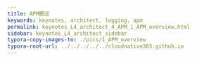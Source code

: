 ```yaml
---
title: APM概述
keywords: keynotes, architect, logging, apm
permalink: keynotes_L4_architect_4_APM_1_APM_overview.html
sidebar: keynotes_L4_architect_sidebar
typora-copy-images-to: ./pics/1_APM_overview
typora-root-url: ../../../../../cloudnative365.github.io
---
```


